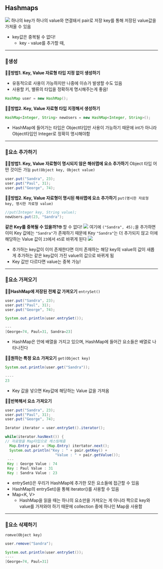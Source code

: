 ## Hashmaps
![](https://images.velog.io/images/zero9657/post/9e44093b-65d1-4fbe-9e43-6e539a78cdcb/image.png)
하나의 key가 하나의 value와 연결돼서 pair로 저장
key를 통해 저장된 value값을 가져올 수 있음
- key값은 중복될 수 없다!
   - key - value를 추가할 때, 


---

### 📍생성
**🙋‍♀️방법1. Key, Value 자료형 타입 지정 없이 생성하기**
- 유동적으로 사용이 가능하지만 나중에 이슈가 발생할 수도 있음
- 사용할 키, 밸류의 타입을 정확하게 명시해주는게 좋음!
```java
HashMap user = new HashMap();
```

**🙋‍♀️방법2. Key, Value 자료형 타입 지정해서 생성하기**
```java
HashMap<Integer, String> newUsers = new HashMap<Integer, String>();
```
  - HashMap에 들어가는 타입은 Object타입만 사용이 가능하기 때문에 int가 아니라 Object타입인 Integer로 정확히 명시해야함


---
### 📍요소 추가하기
**🙋‍♀️방법1. Key, Value 자료형이 명시되지 않은 해쉬맵에 요소 추가하기**
Object 타입 어떤 것이든 가능
```put(Object key, Object value)```
```java
user.put("Sandra", 23);
user.put("Paul", 31);
user.put("George", 74);
```

**🙋‍♀️방법2. Key, Value 자료형이 명시된 해쉬맵에 요소 추가하기**
```put(명시한 자료형 key, 명시한 자료형 value)```
```java
//put(Integer key, String value);
newUsers.put(23, "Sandra");
```

**같은 Key를 중복될 수 있을까?🙄**
할 수 없다!
![](https://images.velog.io/images/zero9657/post/9e44093b-65d1-4fbe-9e43-6e539a78cdcb/image.png)
여기에 ```("Sandra", 45);```을 추가하면 이미 Key 값에는 ```"Sandra"```가 존재하기 때문에 Key ```"Sandra"```는 더 추가되지 않고 이에 해당하는 Value 값이 ```23```에서 ```45```로 바뀌게 된다 
![](https://images.velog.io/images/zero9657/post/10baff00-e37f-4972-b9c1-132d8546d18b/image.png)
- 추가하는 key값이 이미 존재한다면 이미 존재하는 해당 key의 value의 값이 새롭게 추가하는 같은 key값이 가진 value의 값으로 바뀌게 됨
- Key 값만 다르다면 value는 중복 가능!

---
### 📍요소 가져오기
**🙋‍♀️HashMap에 저장된 전체 값 가져오기**
```entrySet()```
```java
user.put("Sandra", 23);
user.put("Paul", 31);
user.put("George", 74);

System.out.println(user.entrySet());

---
[George=74, Paul=31, Sandra=23]
```
- HashMap은 안에 배열을 가지고 있으며, HashMap에 들어간 요소들은 배열로 나타나진다

**🙋‍♀️원하는 특정 요소 가져오기**
```get(Object key)```
```java
System.out.println(user.get("Sandra"));

----
23
```
- Key 값을 넣으면 Key값에 해당하는 Value 값을 가져옴 

**🙋‍♀️반복해서 요소 가져오기**
```java
user.put("Sandra", 23);
user.put("Paul", 31);
user.put("George", 74);

Ierator iterator = user.entrySet().iterator();

while(iterator.hasNext()) {
// 자료형을 Map타입으로 캐스팅해줌
  Map.Entry pair = (Map.Entry) itertator.next(); 
  System.out.println("Key : " + pair.getKey() + 
                       "Value : " + pair.getValue()); 
 ---
 Key : George Value : 74
 Key : Paul Value : 31
 Key : Sandra Value : 23
```
- entrySet()은 우리가 HashMap에 추가한 모든 요소들에 접근할 수 있음
- HashMap의 entrySet()을 통해 iterator()를 사용할 수 있음
- Map<K, V>
  + HashMap을 읽을 때는 하나의 요소만을 가져오는 게 아니라 짝으로 key와 value를 가져와야 하기 때문에 collection 중에 하나인 Map을 사용함

---
### 📍요소 삭제하기
```romve(Object key)```
```java
user.remove("Sandra");

System.out.println(user.entrySet());
----
[George=74, Paul=31]
```